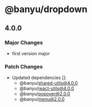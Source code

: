 # @banyu/dropdown

## 4.0.0

### Major Changes

- first version major

### Patch Changes

- Updated dependencies []:
  - @banyu/shared-utils@4.0.0
  - @banyu/react-utils@4.0.0
  - @banyu/popover@2.0.0
  - @banyu/menu@2.0.0
